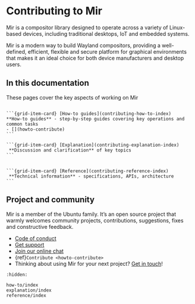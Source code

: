 # Contributing to Mir

Mir is a compositor library designed to operate across a variety of Linux-based
devices, including traditional desktops, IoT and embedded systems.

Mir is a modern way to build Wayland compositors, providing
a well-defined, efficient, flexible and secure platform for graphical environments
that makes it an ideal choice for both device manufacturers and desktop users.

## In this documentation

These pages cover the key aspects of working on Mir

````{grid} 1 1 2 2

```{grid-item-card} [How-to guides](contributing-how-to-index)
**How-to guides** - step-by-step guides covering key operations and common tasks
- [](howto-contribute)
```

```{grid-item-card} [Explanation](contributing-explanation-index)
 **Discussion and clarification** of key topics
```

````
````{grid} 1 1 2 2

```{grid-item-card} [Reference](contributing-reference-index)
 **Technical information** - specifications, APIs, architecture
```
````

## Project and community

Mir is a member of the Ubuntu family. It’s an open source project that warmly welcomes community projects, contributions, suggestions, fixes and constructive feedback.

* [Code of conduct](https://ubuntu.com/community/docs/ethos/code-of-conduct)
* [Get support](https://discourse.ubuntu.com/c/project/mir/15)
* [Join our online chat](https://matrix.to/#/#mir-server:matrix.org)
* {ref}`Contribute <howto-contribute>`
* Thinking about using Mir for your next project? [Get in touch](https://canonical.com/mir)!


```{toctree}
:hidden:

how-to/index
explanation/index
reference/index
```

